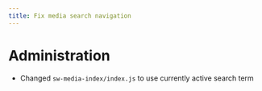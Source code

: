 ```yaml
---
title: Fix media search navigation
---
```

# Administration
* Changed `sw-media-index/index.js` to use currently active search term
